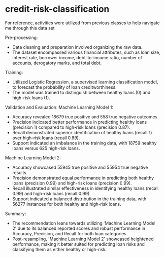 # credit-risk-classification
For reference, activities were utilized from previous classes to help navigate me through this data set 




Pre-processing:
- Data cleaning and preparation involved organizing the raw data.
- The dataset encompassed various financial attributes, such as loan size, interest rate, borrower income, debt-to-income ratio, number of accounts, derogatory marks, and total debt.

Training:
- Utilized Logistic Regression, a supervised learning classification model, to forecast the probability of loan creditworthiness.
- The model was trained to distinguish between healthy loans (0) and high-risk loans (1).

Validation and Evaluation:
Machine Learning Model 1:
- Accuracy revealed 18679 true positive and 558 true negative outcomes.
- Precision indicated better performance in predicting healthy loans (precision 1) compared to high-risk loans (precision 0.87).
- Recall demonstrated superior identification of healthy loans (recall 1) over high-risk loans (recall 0.89).
- Support indicated an imbalance in the training data, with 18759 healthy loans versus 625 high-risk loans.

Machine Learning Model 2:
- Accuracy showcased 55945 true positive and 55954 true negative results.
- Precision demonstrated equal performance in predicting both healthy loans (precision 0.99) and high-risk loans (precision 0.99).
- Recall illustrated similar effectiveness in identifying healthy loans (recall 0.99) and high-risk loans (recall 0.99).
- Support indicated a balanced distribution in the training data, with 56277 instances for both healthy and high-risk loans.

Summary:
- The recommendation leans towards utilizing 'Machine Learning Model 2' due to its balanced reported scores and robust performance in Accuracy, Precision, and Recall for both loan categories.
- Post-resampling, 'Machine Learning Model 2' showcased heightened performance, making it better suited for predicting loan risks and classifying them as either healthy or high-risk.
